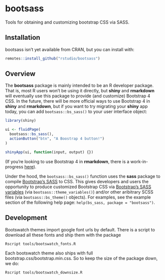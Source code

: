 
# bootsass

Tools for obtaining and customizing bootstrap CSS via SASS.

## Installation

bootsass isn’t yet available from CRAN, but you can install with:

``` r
remotes::install_github("rstudio/bootsass")
```

## Overview

The **bootsass** package is mainly intended to be an R developer
package. That is, most R users won’t be using it directly, but **shiny**
and **rmarkdown** will eventually use this package to provide (and
customize) Bootstrap 4 CSS. In the future, there will be more official
ways to use Bootstrap 4 in **shiny** and **rmarkdown**, but if you want
to try migrating your **shiny** app today, you can add
`bootsass::bs_sass()` to your user interface object:

``` r
library(shiny)

ui <- fluidPage(
  bootsass::bs_sass(),
  actionButton("btn", "A Boostrap 4 button!")
)

shinyApp(ui, function(input, output) {})
```

(If you’re looking to use Bootstrap 4 in **rmarkdown**, there is a
work-in-progress
[here](https://github.com/rstudio/rmarkdown/pull/1706)).

Under the hood, the `bootsass::bs_sass()` function uses the **sass**
package to compile [Bootstrap’s
SASS](https://getbootstrap.com/docs/4.0/getting-started/theming/) to
CSS. This gives developers and users the opportunity to produce
customized Bootstrap CSS via [Bootstrap’s SASS
variables](https://github.com/rstudio/bootsass/blob/master/inst/node_modules/bootstrap/scss/_variables.scss)
(via `bootsass::theme_variables()`) and/or other aribitrary SCSS files
(via `bootsass::bs_theme()` objects). For examples, see the example
section of the following help page: `help(bs_sass, package =
"bootsass")`.

## Development

Bootswatch themes import google font urls by default. There is a script
to download all these fonts and ship them with the package

``` shell
Rscript tools/bootswatch_fonts.R
```

Each bootswatch theme also ships with full
bootstrap.css/bootstrap.min.css. So to keep the size of the package
down, we do:

``` shell
Rscript tools/bootswatch_downsize.R
```
